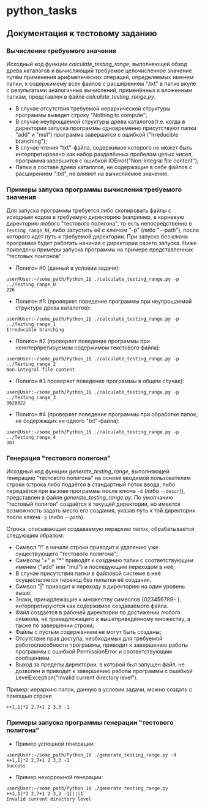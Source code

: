 # python_tasks
## Документация к тестовому заданию
### Вычисление требуемого значения
Исходный код функции *calculate_testing_range*, выполняющей обход древа каталогов и вычисляющий требуемое целочисленное значение путём применения арифметических операций, определяемых именем папки, к содержимему всех файлов с расширением ".txt" в папке вкупе с результатами аналогичных вычислений, применённых к вложенным папкам, представлен в файле *calculate_testing_range.py*.

* В случае отсутствия требуемой иерархической структуры программы выведет строку "Nothing to compute";
* В случае неупрощаемой структуры древа каталогов(т.е. когда в директории запуска программы одновременно присутствуют папки "add" и "mul") программа завершится с ошибкой ("Irreducible branching");
* В случае чтения "txt"-файла, содержимое которого не может быть интерпретировано как набор разделённых пробелом целых чисел, программа завершится с ошибкой IOError("Non-integral file content");
* Папки в составе древа каталогов, не содержащие в себе файлов с расширением ".txt", не влияют на вычисляемое значение.

### Примеры запуска программы вычисления требуемого значения
Для запуска программы требуется либо скопировать файлы с исходным кодом в требуемую директорию (например, в корневую директорию любого "тестового полигона", то есть непосредственно в `Testing_range_N`), либо запустить её с ключом "-p" (либо "--path"), после которого идёт путь к требуемой директории. При запуске без ключа программа будет работать начиная с директории своего запуска.
Ниже приведены примеры запуска программы на примере представленных "тестовых поигонов":
* Полигон #0 (данный в условии задачи):
```
user@User:~/some_path/Python_1$ ./calculate_testing_range.py -p ../Testing_range_0
226
```
* Полигон #1: (проверяет поведение программы при неупрощаемой структуре древа каталогов):
```
user@User:~/some_path/Python_1$ ./calculate_testing_range.py -p ../Testing_range_1
Irreducible branching
```
* Полигон #2 (проверяет поведение программы при неинтерпретируемом содержимом текстового файла):
```
user@User:~/some_path/Python_1$ ./calculate_testing_range.py -p ../Testing_range_2
Non-integral file content
```
* Полигон #3 проверяет поведение программы в общем случае):
```
user@User:~/some_path/Python_1$ ./calculate_testing_range.py -p ../Testing_range_3
3628822
```
* Полигон #4 (проверяет поведение программы при обработке папок, не содержащих ни одного "txt"-файла):
```
user@User:~/some_path/Python_1$ ./calculate_testing_range.py -p ../Testing_range_4
307
```

### Генерация "тестового полигона"
Исходный код функции *generate_testing_range*, выполняющей генерацию "тестового полигона" на основе вводимой пользователем строки (строка либо подаётся в стандартный поток ввода, либо передаётся при вызове программы после ключа `-d` (либо `--descr`)), представлен в файле *generate_testing_range.py*. По умолчанию "тестовый полигон" создаётся в текущей директории, но имеется возможность задать место его создания, указав путь к той директории после ключа `-p` (либо `--path`). 

Строка, описывающая создаваемую иерархию папок, обрабатывается следующим образом:
* Символ "!" в начале строки приводит к удалению уже существующего "тестового полигона";
* Символы "+" и "*" приводят к созданию папки с соответствующим именем ("add" или "mul") и последующим переходом в неё;
* В случае присутствия папки в файловой системе в неё осуществляется переход без попытки её создания.
* Символ "|" приводит к переходу в директорию на один уровень выше.
* Знаки, принадлежащие к множеству символов {023456789- }, интерпретируются как содержимое создаваемого файла.
* Файл создаётся в рабочей директории по достижении любого символа, не принадлежащего к вышеприведённому множеству, а также по завершении строки; 
* Файлы с пустым содержанием не могут быть созданы;
* Отсутствие прав доступа, необходимых для требуемой работоспособности программы, приводит к завершению работы программы с ошибкой PermissionError и соответствующим сообщением.
* Выход за пределы директории, в которой был запущен файл, не дозволен и приводит к завершению работы программы с ошибкой LevelException("Invalid current directory level").

Пример: иерархию папок, данную в условии задачи, можно создать с помощью строки
```
++1,1|*2 2,7+1 2 3,3 -1
```

### Примеры запуска программы генерации "тестового полигона"
* Пример успешной генерации:
```
user@User:~/some_path/Python_1$ ./generate_testing_range.py -d ++1,1|*2 2,7+1 2 3,3 -1
Success
```
* Пример некоррекной генерации:
```
user@User:~/some_path/Python_1$ ./generate_testing_range.py
++1,1|*2 2,7+1 2 3,3 -1||||1
Invalid current directory level
```
